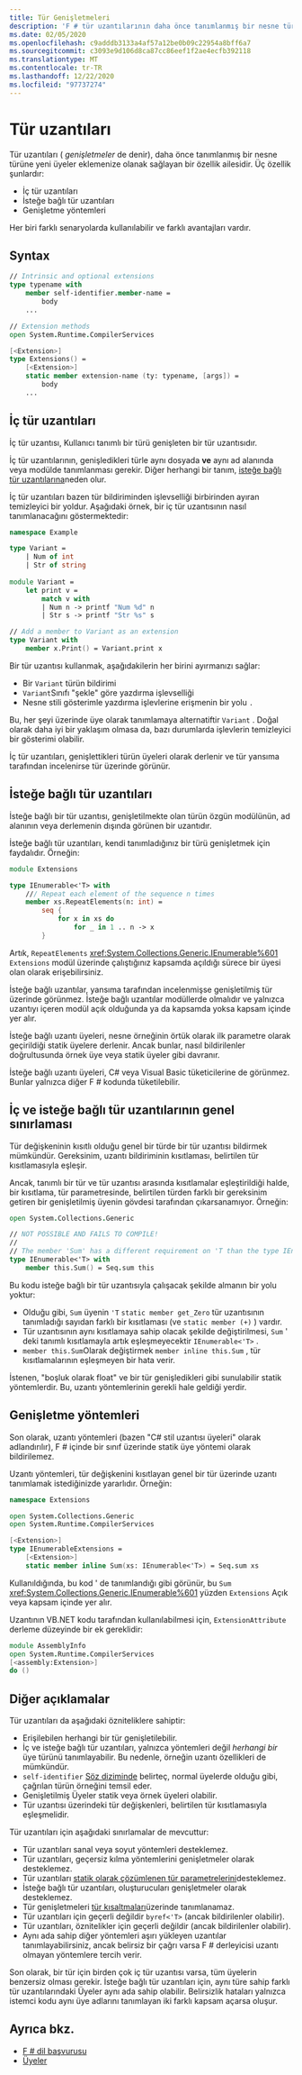 ```yaml
---
title: Tür Genişletmeleri
description: 'F # tür uzantılarının daha önce tanımlanmış bir nesne türüne yeni üyeler eklemenize nasıl izin sağladığını öğrenin.'
ms.date: 02/05/2020
ms.openlocfilehash: c9adddb3133a4af57a12be0b09c22954a8bff6a7
ms.sourcegitcommit: c3093e9d106d8ca87cc86eef1f2ae4ecfb392118
ms.translationtype: MT
ms.contentlocale: tr-TR
ms.lasthandoff: 12/22/2020
ms.locfileid: "97737274"
---
```

# <a name="type-extensions"></a>Tür uzantıları

Tür uzantıları ( _genişletmeler_ de denir), daha önce tanımlanmış bir nesne türüne yeni üyeler eklemenize olanak sağlayan bir özellik ailesidir. Üç özellik şunlardır:

- İç tür uzantıları
- İsteğe bağlı tür uzantıları
- Genişletme yöntemleri

Her biri farklı senaryolarda kullanılabilir ve farklı avantajları vardır.

## <a name="syntax"></a>Syntax

```fsharp
// Intrinsic and optional extensions
type typename with
    member self-identifier.member-name =
        body
    ...

// Extension methods
open System.Runtime.CompilerServices

[<Extension>]
type Extensions() =
    [<Extension>]
    static member extension-name (ty: typename, [args]) =
        body
    ...
```

## <a name="intrinsic-type-extensions"></a>İç tür uzantıları

İç tür uzantısı, Kullanıcı tanımlı bir türü genişleten bir tür uzantısıdır.

İç tür uzantılarının, genişledikleri türle aynı dosyada **ve** aynı ad alanında veya modülde tanımlanması gerekir. Diğer herhangi bir tanım, [isteğe bağlı tür uzantılarına](type-extensions.md#optional-type-extensions)neden olur.

İç tür uzantıları bazen tür bildiriminden işlevselliği birbirinden ayıran temizleyici bir yoldur. Aşağıdaki örnek, bir iç tür uzantısının nasıl tanımlanacağını göstermektedir:

```fsharp
namespace Example

type Variant =
    | Num of int
    | Str of string
  
module Variant =
    let print v =
        match v with
        | Num n -> printf "Num %d" n
        | Str s -> printf "Str %s" s

// Add a member to Variant as an extension
type Variant with
    member x.Print() = Variant.print x
```

Bir tür uzantısı kullanmak, aşağıdakilerin her birini ayırmanızı sağlar:

- Bir `Variant` türün bildirimi
- `Variant`Sınıfı "şekle" göre yazdırma işlevselliği
- Nesne stili gösterimle yazdırma işlevlerine erişmenin bir yolu `.`

Bu, her şeyi üzerinde üye olarak tanımlamaya alternatiftir `Variant` . Doğal olarak daha iyi bir yaklaşım olmasa da, bazı durumlarda işlevlerin temizleyici bir gösterimi olabilir.

İç tür uzantıları, genişlettikleri türün üyeleri olarak derlenir ve tür yansıma tarafından incelenirse tür üzerinde görünür.

## <a name="optional-type-extensions"></a>İsteğe bağlı tür uzantıları

İsteğe bağlı bir tür uzantısı, genişletilmekte olan türün özgün modülünün, ad alanının veya derlemenin dışında görünen bir uzantıdır.

İsteğe bağlı tür uzantıları, kendi tanımladığınız bir türü genişletmek için faydalıdır. Örneğin:

```fsharp
module Extensions

type IEnumerable<'T> with
    /// Repeat each element of the sequence n times
    member xs.RepeatElements(n: int) =
        seq {
            for x in xs do
                for _ in 1 .. n -> x
        }
```

Artık, `RepeatElements` <xref:System.Collections.Generic.IEnumerable%601> `Extensions` modül üzerinde çalıştığınız kapsamda açıldığı sürece bir üyesi olan olarak erişebilirsiniz.

İsteğe bağlı uzantılar, yansıma tarafından incelenmişse genişletilmiş tür üzerinde görünmez. İsteğe bağlı uzantılar modüllerde olmalıdır ve yalnızca uzantıyı içeren modül açık olduğunda ya da kapsamda yoksa kapsam içinde yer alır.

İsteğe bağlı uzantı üyeleri, nesne örneğinin örtük olarak ilk parametre olarak geçirildiği statik üyelere derlenir. Ancak bunlar, nasıl bildirilenler doğrultusunda örnek üye veya statik üyeler gibi davranır.

İsteğe bağlı uzantı üyeleri, C# veya Visual Basic tüketicilerine de görünmez. Bunlar yalnızca diğer F # kodunda tüketilebilir.

## <a name="generic-limitation-of-intrinsic-and-optional-type-extensions"></a>İç ve isteğe bağlı tür uzantılarının genel sınırlaması

Tür değişkeninin kısıtlı olduğu genel bir türde bir tür uzantısı bildirmek mümkündür. Gereksinim, uzantı bildiriminin kısıtlaması, belirtilen tür kısıtlamasıyla eşleşir.

Ancak, tanımlı bir tür ve tür uzantısı arasında kısıtlamalar eşleştirildiği halde, bir kısıtlama, tür parametresinde, belirtilen türden farklı bir gereksinim getiren bir genişletilmiş üyenin gövdesi tarafından çıkarsanamıyor. Örneğin:

```fsharp
open System.Collections.Generic

// NOT POSSIBLE AND FAILS TO COMPILE!
//
// The member 'Sum' has a different requirement on 'T than the type IEnumerable<'T>
type IEnumerable<'T> with
    member this.Sum() = Seq.sum this
```

Bu kodu isteğe bağlı bir tür uzantısıyla çalışacak şekilde almanın bir yolu yoktur:

- Olduğu gibi, `Sum` üyenin `'T` `static member get_Zero` tür uzantısının tanımladığı sayıdan farklı bir kısıtlaması (ve `static member (+)` ) vardır.
- Tür uzantısının aynı kısıtlamaya sahip olacak şekilde değiştirilmesi, `Sum` ' deki tanımlı kısıtlamayla artık eşleşmeyecektir `IEnumerable<'T>` .
- `member this.Sum`Olarak değiştirmek `member inline this.Sum` , tür kısıtlamalarının eşleşmeyen bir hata verir.

İstenen, "boşluk olarak float" ve bir tür genişledikleri gibi sunulabilir statik yöntemlerdir. Bu, uzantı yöntemlerinin gerekli hale geldiği yerdir.

## <a name="extension-methods"></a>Genişletme yöntemleri

Son olarak, uzantı yöntemleri (bazen "C# stil uzantısı üyeleri" olarak adlandırılır), F # içinde bir sınıf üzerinde statik üye yöntemi olarak bildirilemez.

Uzantı yöntemleri, tür değişkenini kısıtlayan genel bir tür üzerinde uzantı tanımlamak istediğinizde yararlıdır. Örneğin:

```fsharp
namespace Extensions

open System.Collections.Generic
open System.Runtime.CompilerServices

[<Extension>]
type IEnumerableExtensions =
    [<Extension>]
    static member inline Sum(xs: IEnumerable<'T>) = Seq.sum xs
```

Kullanıldığında, bu kod ' de tanımlandığı gibi görünür, bu `Sum` <xref:System.Collections.Generic.IEnumerable%601> yüzden `Extensions` Açık veya kapsam içinde yer alır.

Uzantının VB.NET kodu tarafından kullanılabilmesi için, `ExtensionAttribute` derleme düzeyinde bir ek gereklidir:

```fsharp
module AssemblyInfo
open System.Runtime.CompilerServices
[<assembly:Extension>]
do ()
```

## <a name="other-remarks"></a>Diğer açıklamalar

Tür uzantıları da aşağıdaki özniteliklere sahiptir:

- Erişilebilen herhangi bir tür genişletilebilir.
- İç ve isteğe bağlı tür uzantıları, yalnızca yöntemleri değil _herhangi bir_ üye türünü tanımlayabilir. Bu nedenle, örneğin uzantı özellikleri de mümkündür.
- `self-identifier` [Söz diziminde](type-extensions.md#syntax) belirteç, normal üyelerde olduğu gibi, çağrılan türün örneğini temsil eder.
- Genişletilmiş Üyeler statik veya örnek üyeleri olabilir.
- Tür uzantısı üzerindeki tür değişkenleri, belirtilen tür kısıtlamasıyla eşleşmelidir.

Tür uzantıları için aşağıdaki sınırlamalar de mevcuttur:

- Tür uzantıları sanal veya soyut yöntemleri desteklemez.
- Tür uzantıları, geçersiz kılma yöntemlerini genişletmeler olarak desteklemez.
- Tür uzantıları [statik olarak çözümlenen tür parametrelerini](./generics/statically-resolved-type-parameters.md)desteklemez.
- İsteğe bağlı tür uzantıları, oluşturucuları genişletmeler olarak desteklemez.
- Tür genişletmeleri [tür kısaltmaları](type-abbreviations.md)üzerinde tanımlanamaz.
- Tür uzantıları için geçerli değildir `byref<'T>` (ancak bildirilenler olabilir).
- Tür uzantıları, öznitelikler için geçerli değildir (ancak bildirilenler olabilir).
- Aynı ada sahip diğer yöntemleri aşırı yükleyen uzantılar tanımlayabilirsiniz, ancak belirsiz bir çağrı varsa F # derleyicisi uzantı olmayan yöntemlere tercih verir.

Son olarak, bir tür için birden çok iç tür uzantısı varsa, tüm üyelerin benzersiz olması gerekir. İsteğe bağlı tür uzantıları için, aynı türe sahip farklı tür uzantılarındaki Üyeler aynı ada sahip olabilir. Belirsizlik hataları yalnızca istemci kodu aynı üye adlarını tanımlayan iki farklı kapsam açarsa oluşur.

## <a name="see-also"></a>Ayrıca bkz.

- [F # dil başvurusu](index.md)
- [Üyeler](./members/index.md)
